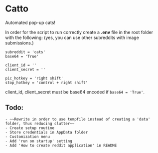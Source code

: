# Catto
Automated pop-up cats!

In order for the script to run correctly create a **.env** file in the root folder with the following:
(yes, you can use other subreddits with image submissions.)
```
subreddit = 'cats'
base64 = 'True'

client_id = ''
client_secret = ''

pic_hotkey = 'right shift'
stop_hotkey = 'control + right shift'
```
client_id, client_secret must be base64 encoded if ```base64 = 'True'```.

## Todo:

    - ~~Rewrite in order to use tempfile instead of creating a 'data' folder, thus reducing clutter~~
    - Create setup routine
    - Store credentials in AppData folder
    - Customization menu
    - Add 'run on startup' setting
    - Add 'How to create reddit application' in README